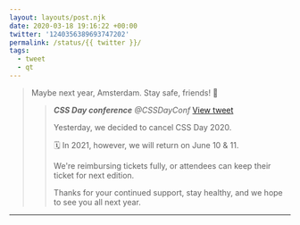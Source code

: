 ```yaml
---
layout: layouts/post.njk
date: 2020-03-18 19:16:22 +00:00
twitter: '1240356389693747202'
permalink: /status/{{ twitter }}/
tags: 
  - tweet
  - qt
---
```


> Maybe next year, Amsterdam. Stay safe, friends! 👋 
> 
> > <cite>**CSS Day conference** @CSSDayConf</cite> [View tweet](https://twitter.com/CSSDayConf/status/1240275359330951169)
> > 
> > Yesterday, we decided to cancel CSS Day 2020.
> > 
> > 🗓️ In 2021, however, we will return on June 10 & 11.
> > 
> > We're reimbursing tickets fully, or attendees can keep their ticket for next edition.
> > 
> > Thanks for your continued support, stay healthy, and we hope to see you all next year.

---
